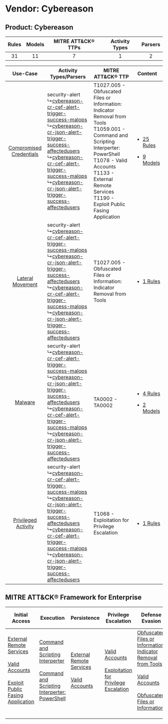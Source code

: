Vendor: Cybereason
==================
Product: Cybereason
-------------------
| Rules | Models | MITRE ATT&CK® TTPs | Activity Types | Parsers |
|:-----:|:------:|:------------------:|:--------------:|:-------:|
|  31   |   11   |         7          |       1        |    2    |

|    Use-Case    | Activity Types/Parsers    | MITRE ATT&CK® TTP    | Content    |
|:----:| ---- | ---- | ---- |
| [Compromised Credentials](../../../UseCases/uc_compromised_credentials.md) |  security-alert<br> ↳[cybereason-cr-cef-alert-trigger-success-malops](Ps/pC_cybereasoncrcefalerttriggersuccessmalops.md)<br> ↳[cybereason-cr-json-alert-trigger-success-affectedusers](Ps/pC_cybereasoncrjsonalerttriggersuccessaffectedusers.md)<br> ↳[cybereason-cr-cef-alert-trigger-success-malops](Ps/pC_cybereasoncrcefalerttriggersuccessmalops.md)<br> ↳[cybereason-cr-json-alert-trigger-success-affectedusers](Ps/pC_cybereasoncrjsonalerttriggersuccessaffectedusers.md)<br> | T1027.005 - Obfuscated Files or Information: Indicator Removal from Tools<br>T1059.001 - Command and Scripting Interperter: PowerShell<br>T1078 - Valid Accounts<br>T1133 - External Remote Services<br>T1190 - Exploit Public Fasing Application<br> | [<ul><li>25 Rules</li></ul><ul><li>9 Models</li></ul>](RM/r_m_cybereason_cybereason_Compromised_Credentials.md) |
|        [Lateral Movement](../../../UseCases/uc_lateral_movement.md)        |  security-alert<br> ↳[cybereason-cr-cef-alert-trigger-success-malops](Ps/pC_cybereasoncrcefalerttriggersuccessmalops.md)<br> ↳[cybereason-cr-json-alert-trigger-success-affectedusers](Ps/pC_cybereasoncrjsonalerttriggersuccessaffectedusers.md)<br> ↳[cybereason-cr-cef-alert-trigger-success-malops](Ps/pC_cybereasoncrcefalerttriggersuccessmalops.md)<br> ↳[cybereason-cr-json-alert-trigger-success-affectedusers](Ps/pC_cybereasoncrjsonalerttriggersuccessaffectedusers.md)<br> | T1027.005 - Obfuscated Files or Information: Indicator Removal from Tools<br>    | [<ul><li>1 Rules</li></ul>](RM/r_m_cybereason_cybereason_Lateral_Movement.md)    |
|    [Malware](../../../UseCases/uc_malware.md)    |  security-alert<br> ↳[cybereason-cr-cef-alert-trigger-success-malops](Ps/pC_cybereasoncrcefalerttriggersuccessmalops.md)<br> ↳[cybereason-cr-json-alert-trigger-success-affectedusers](Ps/pC_cybereasoncrjsonalerttriggersuccessaffectedusers.md)<br> ↳[cybereason-cr-cef-alert-trigger-success-malops](Ps/pC_cybereasoncrcefalerttriggersuccessmalops.md)<br> ↳[cybereason-cr-json-alert-trigger-success-affectedusers](Ps/pC_cybereasoncrjsonalerttriggersuccessaffectedusers.md)<br> | TA0002 - TA0002<br>    | [<ul><li>4 Rules</li></ul><ul><li>2 Models</li></ul>](RM/r_m_cybereason_cybereason_Malware.md)    |
|     [Privileged Activity](../../../UseCases/uc_privileged_activity.md)     |  security-alert<br> ↳[cybereason-cr-cef-alert-trigger-success-malops](Ps/pC_cybereasoncrcefalerttriggersuccessmalops.md)<br> ↳[cybereason-cr-json-alert-trigger-success-affectedusers](Ps/pC_cybereasoncrjsonalerttriggersuccessaffectedusers.md)<br> ↳[cybereason-cr-cef-alert-trigger-success-malops](Ps/pC_cybereasoncrcefalerttriggersuccessmalops.md)<br> ↳[cybereason-cr-json-alert-trigger-success-affectedusers](Ps/pC_cybereasoncrjsonalerttriggersuccessaffectedusers.md)<br> | T1068 - Exploitation for Privilege Escalation<br>    | [<ul><li>1 Rules</li></ul>](RM/r_m_cybereason_cybereason_Privileged_Activity.md)    |

MITRE ATT&CK® Framework for Enterprise
--------------------------------------
| Initial Access                                                                                                                                                                                                                         | Execution                                                                                                                                                                                    | Persistence                                                                                                                                      | Privilege Escalation                                                                                                                                          | Defense Evasion                                                                                                                                                                                                                                                               | Credential Access | Discovery | Lateral Movement | Collection | Command and Control | Exfiltration | Impact |
| -------------------------------------------------------------------------------------------------------------------------------------------------------------------------------------------------------------------------------------- | -------------------------------------------------------------------------------------------------------------------------------------------------------------------------------------------- | ------------------------------------------------------------------------------------------------------------------------------------------------ | ------------------------------------------------------------------------------------------------------------------------------------------------------------- | ----------------------------------------------------------------------------------------------------------------------------------------------------------------------------------------------------------------------------------------------------------------------------- | ----------------- | --------- | ---------------- | ---------- | ------------------- | ------------ | ------ |
| [External Remote Services](https://attack.mitre.org/techniques/T1133)<br><br>[Valid Accounts](https://attack.mitre.org/techniques/T1078)<br><br>[Exploit Public Fasing Application](https://attack.mitre.org/techniques/T1190)<br><br> | [Command and Scripting Interperter](https://attack.mitre.org/techniques/T1059)<br><br>[Command and Scripting Interperter: PowerShell](https://attack.mitre.org/techniques/T1059/001)<br><br> | [External Remote Services](https://attack.mitre.org/techniques/T1133)<br><br>[Valid Accounts](https://attack.mitre.org/techniques/T1078)<br><br> | [Valid Accounts](https://attack.mitre.org/techniques/T1078)<br><br>[Exploitation for Privilege Escalation](https://attack.mitre.org/techniques/T1068)<br><br> | [Obfuscated Files or Information: Indicator Removal from Tools](https://attack.mitre.org/techniques/T1027/005)<br><br>[Valid Accounts](https://attack.mitre.org/techniques/T1078)<br><br>[Obfuscated Files or Information](https://attack.mitre.org/techniques/T1027)<br><br> |                   |           |                  |            |                     |              |        |